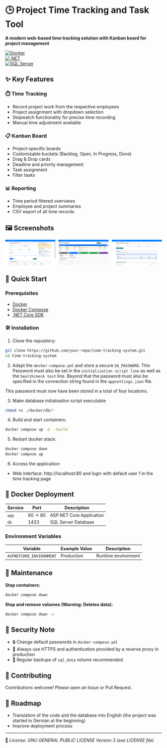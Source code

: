 # 🕒 Project Time Tracking and Task Tool  

**A modern web-based time tracking solution with Kanban board for project management**  

[![Docker](https://img.shields.io/badge/Docker-2CA5E0?style=for-the-badge&logo=docker&logoColor=white)](#)  
[![.NET](https://img.shields.io/badge/.NET-512BD4?style=for-the-badge&logo=dotnet&logoColor=white)](#)  
[![SQL Server](https://img.shields.io/badge/Microsoft_SQL_Server-CC2927?style=for-the-badge&logo=microsoft-sql-server&logoColor=white)](#)

## ✨ Key Features

### ⏱️ Time Tracking  
- Record project work from the respective employees 
- Project assignment with dropdown selection  
- Stopwatch functionality for precise time recording  
- Manual time adjustment available  

### 📋 Kanban Board  
- Project-specific boards  
- Customizable buckets (Backlog, Open, In Progress, Done)  
- Drag & Drop cards  
- Deadline and priority management 
- Task assignment 
- Filter tasks

### 📊 Reporting  
- Time period filtered overviews  
- Employee and project summaries  
- CSV export of all time records  

## 🖼️ Screenshots

<div style="display: flex; gap: 10px; justify-content: space-between;">
  <div style="flex: 1;">
    <img src="https://github.com/s1t5/ProjectTimeTrackingAndTaskTool/blob/main/Screenshots/2.png?raw=true" style="width:100%">
  </div>
  <div style="flex: 1;">
    <img src="https://github.com/s1t5/ProjectTimeTrackingAndTaskTool/blob/main/Screenshots/1.png?raw=true" style="width:100%">
  </div>
  <div style="flex: 1;">
    <img src="https://github.com/s1t5/ProjectTimeTrackingAndTaskTool/blob/main/Screenshots/3.png?raw=true" style="width:100%">
  </div>
</div>

## 🚀 Quick Start

### Prerequisites  
- [Docker](https://www.docker.com/products/docker-desktop)  
- [Docker Compose](https://docs.docker.com/compose/install/)  
- [.NET Core SDK](https://dotnet.microsoft.com/en-us/download/dotnet/8.0)

### 🛠️ Installation  

1. Clone the repository:  
```bash
git clone https://github.com/your-repo/time-tracking-system.git
cd time-tracking-system
```

2. Adapt the `docker-compose.yml` and store a secure `SA_PASSWORD`. This Password must also be set in the `initialization script line` as well as the `healthckeck test` line.  Beyond that the password must also be specified in the connection string found in the `appsettings.json` file. 

This password must now have been stored in a total of four locations.

3. Make database initialisation script executable
```bash
chmod +x ./docker/db/*
```

4. Build and start containers:  
```bash
docker compose up -d --build
```

5. Restart docker stack:  
```bash
docker compose down
docker compose up
```

6. Access the application:  
- Web Interface: http://localhost:80 and login with default user 1 in the time tracking page 


## 🐳 Docker Deployment  

| Service | Port | Description |  
|---------|------|-------------|  
| `app` | 80 → 80 | ASP.NET Core Application |  
| `db` | 1433 | SQL Server Database | 

### Environment Variables  

| Variable | Example Value | Description |  
|----------|--------------|-------------|  
| `ASPNETCORE_ENVIRONMENT` | Production | Runtime environment |  

## 🔄 Maintenance  

**Stop containers:**  
```bash 
docker compose down
```

**Stop and remove volumes (Warning: Deletes data):**  
```bash
docker compose down -v
```

## 🔐 Security Note  
- 🔒 Change default passwords in `docker-compose.yml`  
- 🔐 Always use HTTPS and authentication provided by a reverse proxy in production  
- 💾 Regular backups of `sql_data` volume recommended  

## 🤝 Contributing  
Contributions welcome! Please open an Issue or Pull Request.

## 🚀 **Roadmap**  
- Translation of the code and the database into English (the project was started in German at the beginning) 
- Improve deployment process

---

📄 *License: GNU GENERAL PUBLIC LICENSE Version 3 (see LICENSE file)*
